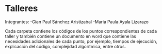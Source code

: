 # Talleres

Integrantes: 
-Gian Paul Sánchez Aristizabal
-Maria Paula Ayala Lizarazo

Cada carpeta contiene los códigos de los puntos correspondientes de cada taller y también contiene un documento en word 
que contiene las necesidades adicionales de cada punto, por ejemplo, tiempos de ejecución, explicación del código, complejidad algorítmica, entre otros.
